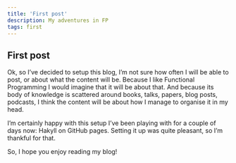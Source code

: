 ```yaml
---
title: 'First post'
description: My adventures in FP
tags: first
---
```


First post
---------
Ok, so I’ve decided to setup this blog, I’m not sure how often I will be able to post, or about what the content will be.
Because I like Functional Programming I would imagine that it will be about that. And because its body of knowledge is scattered around books, talks, papers, blog posts, podcasts,  I think the content will be about how I manage to organise it in my head.

I’m certainly happy with this setup I’ve been playing with for a couple of days now: Hakyll on GitHub pages.
Setting it up was quite pleasant, so I’m thankful for that.

So, I hope you enjoy reading my blog!